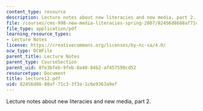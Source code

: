 ```yaml
---
content_type: resource
description: Lecture notes about new literacies and new media, part 2.
file: /courses/cms-998-new-media-literacies-spring-2007/82456d8688af71c33f3a1c6e9363a9ef_lecture12.pdf
file_type: application/pdf
learning_resource_types:
- Lecture Notes
license: https://creativecommons.org/licenses/by-nc-sa/4.0/
ocw_type: OCWFile
parent_title: Lecture Notes
parent_type: CourseSection
parent_uid: 8fe3bfeb-9feb-8a40-84b2-af457599cd52
resourcetype: Document
title: lecture12.pdf
uid: 82456d86-88af-71c3-3f3a-1c6e9363a9ef
---
```

Lecture notes about new literacies and new media, part 2.